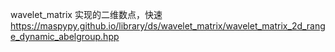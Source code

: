 wavelet_matrix 实现的二维数点，快速
https://maspypy.github.io/library/ds/wavelet_matrix/wavelet_matrix_2d_range_dynamic_abelgroup.hpp
